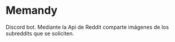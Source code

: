 # Memandy
Discord bot. Mediante la Api de Reddit comparte imágenes de los subreddits que se soliciten.
